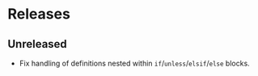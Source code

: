 # Releases

## Unreleased

  - Fix handling of definitions nested within `if`/`unless`/`elsif`/`else` blocks.

